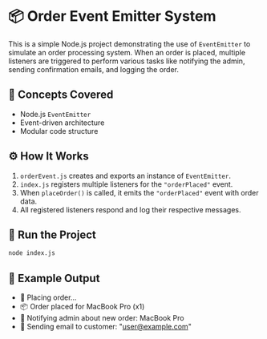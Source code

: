 # 📦 Order Event Emitter System

This is a simple Node.js project demonstrating the use of `EventEmitter` to simulate an order processing system. When an order is placed, multiple listeners are triggered to perform various tasks like notifying the admin, sending confirmation emails, and logging the order.

## 🧠 Concepts Covered

- Node.js `EventEmitter`
- Event-driven architecture
- Modular code structure


## ⚙️ How It Works

1. `orderEvent.js` creates and exports an instance of `EventEmitter`.
2. `index.js` registers multiple listeners for the `"orderPlaced"` event.
3. When `placeOrder()` is called, it emits the `"orderPlaced"` event with order data.
4. All registered listeners respond and log their respective messages.

## 🚀 Run the Project

```bash
node index.js
```

## 📌 Example Output

- 🛒 Placing order...
- 📦 Order placed for MacBook Pro (x1)
- 📢 Notifying admin about new order: MacBook Pro
- 📧 Sending email to customer: "user@example.com"



